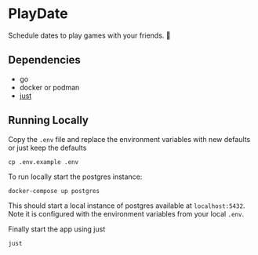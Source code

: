 # PlayDate

Schedule dates to play games with your friends. 🙂

## Dependencies
* go
* docker or podman
* [just](https://github.com/casey/just?tab=readme-ov-file#installation)

## Running Locally

Copy the `.env` file and replace the environment variables with new defaults or just keep the defaults

```shell
cp .env.example .env
```

To run locally start the postgres instance:
```shell
docker-compose up postgres
```

This should start a local instance of postgres available at `localhost:5432`. Note it is configured with the environment variables from your local `.env`.

Finally start the app using just
```shell
just
```

